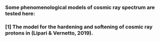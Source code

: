### Some phenomenological models of cosmic ray spectrum are tested here:
### [1] The model for the hardening and softening of cosmic ray protons in (Lipari & Vernetto, 2019).
